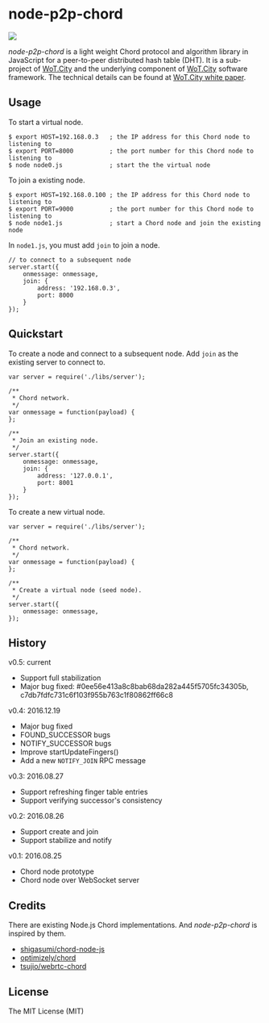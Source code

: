 # node-p2p-chord

[![](https://travis-ci.org/jollen/node-p2p-chord.svg?branch=master)](https://travis-ci.org/jollen/node-p2p-chord)

*node-p2p-chord* is a light weight Chord protocol and algorithm library in JavaScript for a peer-to-peer distributed hash table (DHT). It is a sub-project of [WoT.City](https://wotcity.com) and the underlying component of [WoT.City](https://wotcity.com) software framework. The technical details can be found at [WoT.City white paper](https://wotcity.com/WoTCity-WhitePaper.pdf).

## Usage

To start a virtual node.

```
$ export HOST=192.168.0.3	; the IP address for this Chord node to listening to
$ export PORT=8000			; the port number for this Chord node to listening to
$ node node0.js				; start the the virtual node
```

To join a existing node.

```
$ export HOST=192.168.0.100	; the IP address for this Chord node to listening to
$ export PORT=9000			; the port number for this Chord node to listening to
$ node node1.js				; start a Chord node and join the existing node
```

In ```node1.js```, you must add ```join``` to join a node.

```
// to connect to a subsequent node
server.start({
	onmessage: onmessage,
	join: { 
		address: '192.168.0.3', 
		port: 8000
	}	
});
```

## Quickstart

To create a node and connect to a subsequent node. Add ```join``` as the existing server to connect to.

```
var server = require('./libs/server');

/**
 * Chord network.
 */
var onmessage = function(payload) {
};

/**
 * Join an existing node.
 */
server.start({
	onmessage: onmessage,
	join: { 
		address: '127.0.0.1', 
		port: 8001
	}	
});
```

To create a new virtual node.

```
var server = require('./libs/server');

/**
 * Chord network.
 */
var onmessage = function(payload) {
};

/**
 * Create a virtual node (seed node).
 */
server.start({
	onmessage: onmessage,
});
```

## History

v0.5: current
 * Support full stabilization
 * Major bug fixed: #0ee56e413a8c8bab68da282a445f5705fc34305b, c7db7fdfc731c6f103f955b763c1f80862ff66c8

v0.4: 2016.12.19
 * Major bug fixed
  * FOUND_SUCCESSOR bugs
  * NOTIFY_SUCCESSOR bugs
 * Improve startUpdateFingers()
 * Add a new ```NOTIFY_JOIN``` RPC message

v0.3: 2016.08.27
 * Support refreshing finger table entries
 * Support verifying successor's consistency

v0.2: 2016.08.26
 * Support create and join
 * Support stabilize and notify

v0.1: 2016.08.25
 * Chord node prototype
 * Chord node over WebSocket server

## Credits

There are existing Node.js Chord implementations. And *node-p2p-chord* is inspired by them.

* [shigasumi/chord-node-js](https://github.com/shigasumi/chord-node-js)
* [optimizely/chord](https://github.com/optimizely/chord)
* [tsujio/webrtc-chord](https://github.com/tsujio/webrtc-chord)

## License

The MIT License (MIT)
